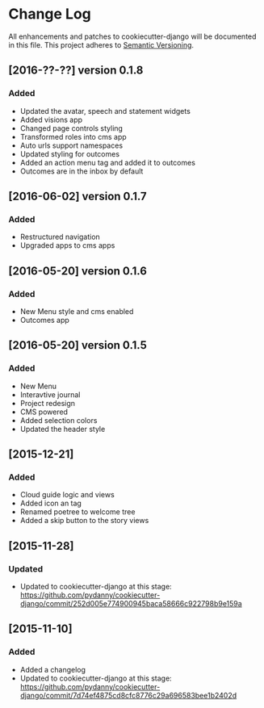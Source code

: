 # Change Log
All enhancements and patches to cookiecutter-django will be documented in this file.
This project adheres to [Semantic Versioning](http://semver.org/).

## [2016-??-??] version 0.1.8
### Added
+ Updated the avatar, speech and statement widgets
+ Added visions app
+ Changed page controls styling
+ Transformed roles into cms app
+ Auto urls support namespaces
+ Updated styling for outcomes
+ Added an action menu tag and added it to outcomes
+ Outcomes are in the inbox by default

## [2016-06-02] version 0.1.7
### Added
+ Restructured navigation
+ Upgraded apps to cms apps

## [2016-05-20] version 0.1.6
### Added
+ New Menu style and cms enabled
+ Outcomes app

## [2016-05-20] version 0.1.5
### Added
+ New Menu
+ Interavtive journal
+ Project redesign
+ CMS powered
+ Added selection colors
+ Updated the header style


## [2015-12-21]
### Added
+ Cloud guide logic and views
+ Added icon an tag
+ Renamed poetree to welcome tree
+ Added a skip button to the story views

## [2015-11-28]
### Updated
+ Updated to cookiecutter-django at this stage: https://github.com/pydanny/cookiecutter-django/commit/252d005e774900945baca58666c922798b9e159a

## [2015-11-10]
### Added
+ Added a changelog
+ Updated to cookiecutter-django at this stage: https://github.com/pydanny/cookiecutter-django/commit/7d74ef4875cd8cfc8776c29a696583bee1b2402d
